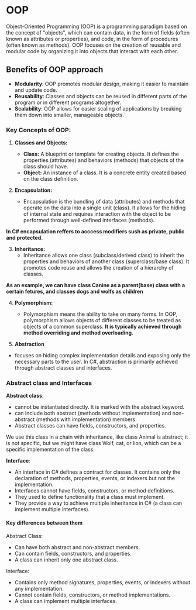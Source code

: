 # OOP

Object-Oriented Programming (OOP) is a programming paradigm based on the concept of "objects", which can contain data, in the form of fields 
(often known as attributes or properties), and code, in the form of procedures (often known as methods). 
OOP focuses on the creation of reusable and modular code by organizing it into objects that interact with each other.

## Benefits of OOP approach

- **Modularity**: OOP promotes modular design, making it easier to maintain and update code.
- **Reusability**: Classes and objects can be reused in different parts of the program or in different programs altogether.
- **Scalability**: OOP allows for easier scaling of applications by breaking them down into smaller, manageable objects.

### Key Concepts of OOP:

1. **Classes and Objects:**
   - **Class:** A blueprint or template for creating objects. It defines the properties (attributes) and behaviors (methods) that objects of the class should have.
   - **Object:** An instance of a class. It is a concrete entity created based on the class definition.

2. **Encapsulation:**
   - Encapsulation is the bundling of data (attributes) and methods that operate on the data into a single unit (class).
   It allows for the hiding of internal state and requires interaction with the object to be performed through well-defined interfaces (methods).

  **In C# encapsulation reffers to acccess modifiers sush as private, public and protected.**

3. **Inheritance:**
   - Inheritance allows one class (subclass/derived class) to inherit the properties and behaviors of another class (superclass/base class).
  It promotes code reuse and allows the creation of a hierarchy of classes.

  **As an example, we can have class Canine as a parent(base) class with a certain fetures, and classes dogs and wolfs as children**

4. **Polymorphism:**
   - Polymorphism means the ability to take on many forms. In OOP, polymorphism allows objects of different classes to be treated as objects of a common superclass.
     **It is typically achieved through method overriding and method overloading.**

5. **Abstraction**
  - focuses on hiding complex implementation details and exposing only the necessary parts to the user.
In C#, abstraction is primarily achieved through abstract classes and interfaces.

### Abstract class and Interfaces

**Abstract class**:
- cannot be instantiated directly. It is marked with the abstract keyword.
- can include both abstract (methods without implementation) and non-abstract (methods with implementation) members.
- Abstract classes can have fields, constructors, and properties.

We use this class in a chain with inheritance, like class Animal is abstract; 
it is not specific, but we might have class Wolf, cat, or lion, which can be a specific implementation of the class.

**Interface**:
- An interface in C# defines a contract for classes. It contains only the declaration of methods, properties, events, or indexers but not the implementation.
- Interfaces cannot have fields, constructors, or method definitions.
- They used to define functionality that a class must implement.
- They provide a way to achieve multiple inheritance in C# (a class can implement multiple interfaces).

#### Key differences between them
Abstract Class:

- Can have both abstract and non-abstract members.
- Can contain fields, constructors, and properties.
- A class can inherit only one abstract class.

Interface:

- Contains only method signatures, properties, events, or indexers without any implementation.
- Cannot contain fields, constructors, or method implementations.
- A class can implement multiple interfaces.